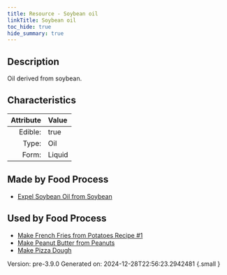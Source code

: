 ```yaml
---
title: Resource - Soybean oil
linkTitle: Soybean oil
toc_hide: true
hide_summary: true
---
```


## Description
&#10;&#9;&#9;Oil derived from soybean.

## Characteristics

| Attribute      | Value |
|--------:|:------|
|Edible:|true|
|Type:|Oil|
|Form:|Liquid|
 



## Made by Food Process

- [Expel Soybean Oil from Soybean](/docs/definitions/food/expel-soybean-oil-from-soybean)

    
## Used by Food Process

- [Make French Fries from Potatoes Recipe #1](/docs/definitions/food/make-french-fries-from-potatoes-recipe--1)
- [Make Peanut Butter from Peanuts](/docs/definitions/food/make-peanut-butter-from-peanuts)
- [Make Pizza Dough](/docs/definitions/food/make-pizza-dough)


Version: pre-3.9.0 Generated on: 2024-12-28T22:56:23.2942481
{.small }
